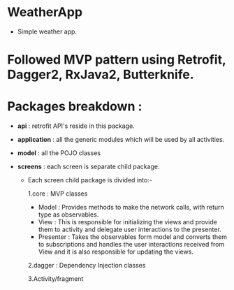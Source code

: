 # WeatherApp
* Simple weather app.

# Followed MVP pattern using Retrofit, Dagger2, RxJava2, Butterknife.

# Packages breakdown :

- **api** : retrofit API's reside in this package.

- **application** : all the generic modules which will be used by all activities.

- **model** : all the POJO classes 

- **screens** : each screen is separate child package.

    - Each screen child package is divided into:- 
    
      1.core : MVP classes
        - Model : Provides methods to make the network calls, with return type as observables.
        - View :  This is responsible for initializing the views and provide them to activity and delegate user interactions                     to the presenter.
        - Presenter : Takes the observables form model and converts them to subscriptions and handles the user interactions                         received from View  and it is also responsible for updating the views.

      
      2.dagger : Dependency Injection classes
      
      3.Activity/fragment
        
